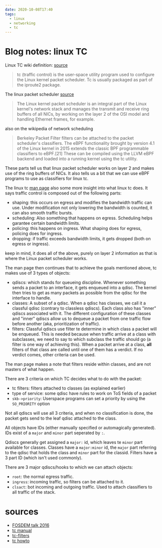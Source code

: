 ```yaml
---
date: 2020-10-08T17:40
tags:
  - linux
  - networking
  - tc
---
```


# Blog notes: linux TC

Linux TC wiki definition: [source](https://en.wikipedia.org/wiki/Tc_%28Linux)

> tc (traffic control) is the user-space utility program used to configure the
> Linux kernel packet scheduler. Tc is usually packaged as part of the
> iproute2 package.

The linux packet scheduler [source](https://en.wikipedia.org/wiki/Network_scheduler#Linux_kernel)

> The Linux kernel packet scheduler is an integral part of the Linux kernel's
> network stack and manages the transmit and receive ring buffers of all NICs,
> by working on the layer 2 of the OSI model and handling Ethernet frames, for
> example.

also on the wikipedia of network scheduling

> Berkeley Packet Filter filters can be attached to the packet scheduler's
> classifiers. The eBPF functionality brought by version 4.1 of the Linux
> kernel in 2015 extends the classic BPF programmable classifiers to eBPF.[21]
> These can be compiled using the LLVM eBPF backend and loaded into a running
> kernel using the tc utility.

These parts tell us that linux packet scheduler works on layer 2 and makes use of
the ring buffers of NICs. It also tells us a bit that we can use eBPF programs to
use as classifiers for linux tc.

The linux tc [man page](https://linux.die.net/man/8/tc) also some more insight
into what linux tc does. It says traffic control is composed out of the following
parts:

* shaping: this occurs on egress and modifies the bandwidth traffic can use.
  Under modification not only lowering the bandwidth is counted, it can also
  smooth traffic bursts.
* scheduling: Also something that happens on egress. Scheduling helps garantee
  certain bandwidth limits.
* policing: this happens on ingress. What shaping does for egress, policing does
  for ingress.
* dropping: if traffic exceeds bandwidth limits, it gets dropped (both on egress
  or ingress).

keep in mind, it does all of the above, purely on layer 2 information as that is
where the Linux packet scheduler works.

The man page then continues that to achieve the goals mentioned above, tc makes
use of 3 types of objects:

* qdiscs: which stands for queueing discipline. Whenever something sends a packet
  to an interface, it gets enqueued into a qdisc. The kernel then tries to get as
  many packets as possible from the qdisc for the interface to handle.
* classes: A subset of a qdisc. When a qdisc has classes, we call it a classful
  qdisc (contrary to classless qdiscs). Each class also has "inner" qdiscs
  associated with it. The different configuration of these classes and "inner"
  qdiscs allow us to dequeue a packet from one traffic flow before another (aka,
  prioritization of traffic).
* filters: Classful qdiscs use filter te determine in which class a packet will
  be enqueued. This is needed because when traffic arrive at a class with
  subclasses, we need to say to which subclass the traffic should go (a filter is
  one way of achieving this). When a packet arrive at a class, **all** filters of
  that class are called until one of them has a verdict. If no verdict comes,
  other criteria can be used.

The man page makes a note that filters reside within classes, and are not masters
of what happen.


There are 3 criteria on which TC decides what to do with the packet:

* tc filters: filters attached to classes (as explained earlier)
* type of service: some qdisc have rules to work on ToS fields of a packet
* `skb->priority`: Userspace programs can set a priority by using the
  `SO_PRIORITY` option

Not all qdiscs will use all 3 criteria, and when no classification is done, the
packet gets send to the leaf qdisc attached to the class.

All objects have IDs (either manually specified or automagically generated). IDs
exist of a `major` and `minor` part seperated by `:`.

Qdiscs generally get assigned a `major:` id, which leaves te `minor` part
available for classes. Classes have a `major:minor` id, the `major` part
referring to the qdisc that holds the class and `minor` part for the classid.
Filters have a 3 part ID (which isn't used commonly).

There are 3 major qdiscs/hooks to which we can attach objects:

* `root`: the normal egress traffic.
* `ingress`: incoming traffic, so filters can be attached to it.
* `clsact`: bot incoming and outgoing traffic. Used to attach classifiers to all
  traffic of the stack.

# sources

* [FOSDEM talk 2016](https://archive.fosdem.org/2016/schedule/event/ebpf/attachments/slides/1159/export/events/attachments/ebpf/slides/1159/ebpf.pdf)
* [tc manual](https://linux.die.net/man/8/tc) 
* [tc-filters](http://linux-ip.net/gl/tc-filters/tc-filters.html)
* [tc howto](https://tldp.org/HOWTO/Traffic-Control-HOWTO/index.html)
